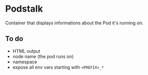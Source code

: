 # Podstalk

Container that displays informations about the Pod it's running on.

## To do

- HTML output
- node name (the pod runs on)
- namespace
- expose all env vars starting with `<PREFIX>_*`
